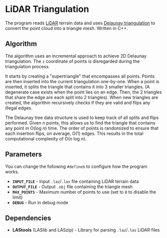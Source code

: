 # LiDAR Triangulation

The program reads [LiDAR](https://en.wikipedia.org/wiki/Lidar) terrain data and uses [Delaunay triangulation](https://en.wikipedia.org/wiki/Delaunay_triangulation) to convert the point cloud into a triangle mesh. Written in C++.

## Algorithm

The algorithm uses an incremental approach to achieve 2D Delaunay triangulation. The `z` coordinate of points is disregarded during the triangulation process.

It starts by creating a "supertriangle" that encompasses all points. Points are then inserted into the current triangulation one-by-one. When a point is inserted, it splits the triangle that contains it into 3 smaller triangles. (A degenerate case exists when the point lies on an edge. Then, the 2 triangles that share the edge are each split into 2 triangles). When new triangles are created, the algorithm recursively checks if they are valid and flips any illegal edges.

The Delaunay tree data structure is used to keep track of all splits and flips performed. Given *n* points, this allows us to find the triangle that contains any point in O(log *n*) time. The order of points is randomized to ensure that each insertion flips, on average, O(1) edges. This results in the total computational complexity of O(*n* log *n*).

## Parameters

You can change the following `#define`s to configure how the program works.

* **`INPUT_FILE`** - Input `.laz`/`.las` file containing LiDAR terrain data
* **`OUTPUT_FILE`** - Output `.obj` file containing the triangle mesh
* **`MAX_POINTS`** - Maximum number of points to use (set to `0` to disable the limit)
* **`DEBUG`** - Run in debug mode

## Dependencies

* **LAStools** (LASlib and LASzip) - Library for parsing `.laz`/`.las` LiDAR files

